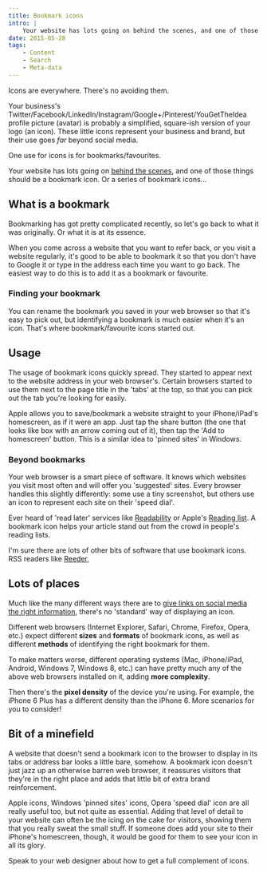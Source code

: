 ```yaml
---
title: Bookmark icons
intro: |
    Your website has lots going on behind the scenes, and one of those things should be a series of bookmark icons!
date: 2015-05-28
tags:
    - Content
    - Search
    - Meta-data
---
```


Icons are everywhere. There's no avoiding them.

Your business's Twitter/Facebook/LinkedIn/Instagram/Google+/Pinterest/YouGetTheIdea profile picture (avatar) is probably a simplified, square-ish version of your logo (an icon). These little icons represent your business and brand, but their use goes _far_ beyond social media.

One use for icons is for bookmarks/favourites.

Your website has lots going on [behind the scenes](/blog/what-is-meta-data), and one of those things should be a bookmark icon. Or a series of bookmark icons…


What is a bookmark
------------------

Bookmarking has got pretty complicated recently, so let's go back to what it was originally. Or what it is at its essence.

When you come across a website that you want to refer back, or you visit a website regularly, it's good to be able to bookmark it so that you don't have to Google it or type in the address each time you want to go back. The easiest way to do this is to add it as a bookmark or favourite.

### Finding your bookmark

You can rename the bookmark you saved in your web browser so that it's easy to pick out, but identifying a bookmark is much easier when it's an icon. That's where bookmark/favourite icons started out.


Usage
-----

The usage of bookmark icons quickly spread. They started to appear next to the website address in your web browser's. Certain browsers started to use them next to the page title in the 'tabs' at the top, so that you can pick out the tab you're looking for easily.

Apple allows you to save/bookmark a website straight to your iPhone/iPad's homescreen, as if it were an app. Just tap the share button (the one that looks like box with an arrow coming out of it), then tap the 'Add to homescreen' button. This is a similar idea to 'pinned sites' in Windows.


### Beyond bookmarks

Your web browser is a smart piece of software. It knows which websites you visit most often and will offer you 'suggested' sites. Every browser handles this slightly differently: some use a tiny screenshot, but others use an icon to represent each site on their 'speed dial'.

Ever heard of 'read later' services like [Readability](https://www.readability.com) or Apple's [Reading list](http://computers.tutsplus.com/tutorials/quick-tip-how-to-use-safaris-reading-list--mac-47349). A bookmark icon helps your article stand out from the crowd in people's reading lists.

I'm sure there are lots of other bits of software that use bookmark icons. RSS readers like [Reeder](http://reederapp.com),


Lots of places
--------------

Much like the many different ways there are to [give links on social media the right information](/blog/giving-social-media-the-right-information), there's no 'standard' way of displaying an icon.

Different web browsers (Internet Explorer, Safari, Chrome, Firefox, Opera, etc.) expect different **sizes** and **formats** of bookmark icons, as well as different **methods** of identifying the right bookmark for them.

To make matters worse, different operating systems (Mac, iPhone/iPad, Android, Windows 7, Windows 8, etc.) can have pretty much any of the above web browsers installed on it, adding **more complexity**.

Then there's the **pixel density** of the device you're using. For example, the iPhone 6 Plus has a different density than the iPhone 6. More scenarios for you to consider!


Bit of a minefield
------------------

A website that doesn't send a bookmark icon to the browser to display in its tabs or address bar looks a little bare, somehow. A bookmark icon doesn't just jazz up an otherwise barren web browser, it reassures visitors that they're in the right place and adds that little bit of extra brand reinforcement.

Apple icons, Windows 'pinned sites' icons, Opera 'speed dial' icon are all really useful too, but not quite as essential. Adding that level of detail to your website can often be the icing on the cake for visitors, showing them that you really sweat the small stuff. If someone does add your site to their iPhone's homescreen, though, it would be good for them to see your icon in all its glory.

Speak to your web designer about how to get a full complement of icons.
